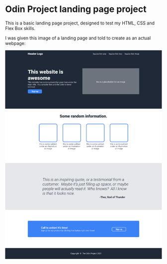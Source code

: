 # Odin Project landing page project
This is a basic landing page project, designed to test my HTML, CSS and Flex Box skills.

I was given this image of a landing page and told to create as an actual webpage:

![Landing page layout.](./images/landing-page-layout.png)

